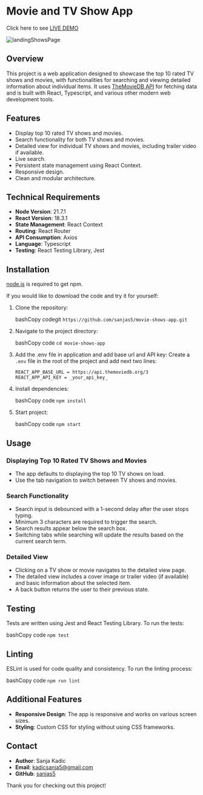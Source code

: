 # Movie and TV Show App

Click here to see [LIVE DEMO](https://staging.d25t44g13j97rq.amplifyapp.com)

![landingShowsPage](https://github.com/sanjas5/movie-shows-app/assets/89469159/951ae719-448a-4594-9e69-b6e587965c3d)

## Overview

This project is a web application designed to showcase the top 10 rated TV shows and movies, with functionalities for searching and viewing detailed information about individual items. It uses [TheMovieDB API](https://developers.themoviedb.org/3) for fetching data and is built with React, Typescript, and various other modern web development tools.

## Features

- Display top 10 rated TV shows and movies.
- Search functionality for both TV shows and movies.
- Detailed view for individual TV shows and movies, including trailer video if available.
- Live search.
- Persistent state management using React Context.
- Responsive design.
- Clean and modular architecture.

## Technical Requirements

- **Node Version**: 21.7.1
- **React Version**: 18.3.1
- **State Management**: React Context
- **Routing**: React Router
- **API Consumption**: Axios
- **Language**: Typescript
- **Testing**: React Testing Library, Jest

## Installation

[node.js](https://nodejs.org/) is required to get npm.

If you would like to download the code and try it for yourself:

1.  Clone the repository:

    bashCopy codegit
    `https://github.com/sanjas5/movie-shows-app.git`

2.  Navigate to the project directory:

    bashCopy code
    `cd movie-shows-app`

3.  Add the .env file in application and add base url and API key:
    Create a `.env` file in the root of the project and add next two lines:

        REACT_APP_BASE_URL = https://api.themoviedb.org/3
        REACT_APP_API_KEY = _your_api_key_

4.  Install dependencies:

    bashCopy code
    `npm install`

5.  Start project:

    bashCopy code
    `npm start`

## Usage

### Displaying Top 10 Rated TV Shows and Movies

- The app defaults to displaying the top 10 TV shows on load.
- Use the tab navigation to switch between TV shows and movies.

### Search Functionality

- Search input is debounced with a 1-second delay after the user stops typing.
- Minimum 3 characters are required to trigger the search.
- Search results appear below the search box.
- Switching tabs while searching will update the results based on the current search term.

### Detailed View

- Clicking on a TV show or movie navigates to the detailed view page.
- The detailed view includes a cover image or trailer video (if available) and basic information about the selected item.
- A back button returns the user to their previous state.

## Testing

Tests are written using Jest and React Testing Library. To run the tests:

bashCopy code `npm test`

## Linting

ESLint is used for code quality and consistency. To run the linting process:

bashCopy code `npm run lint`

## Additional Features

- **Responsive Design**: The app is responsive and works on various screen sizes.
- **Styling**: Custom CSS for styling without using CSS frameworks.

## Contact

- **Author**: Sanja Kadic
- **Email**: kadicsanja5@gmail.com
- **GitHub**: [sanjas5](https://github.com/sanjas5)

Thank you for checking out this project!
